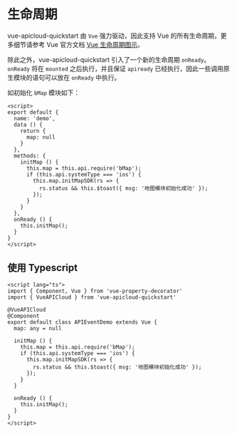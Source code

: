 # 生命周期

vue-apicloud-quickstart 由 `Vue` 强力驱动，因此支持 Vue 的所有生命周期，更多细节请参考 Vue 官方文档 [Vue 生命周期图示](https://cn.vuejs.org/v2/guide/instance.html#%E7%94%9F%E5%91%BD%E5%91%A8%E6%9C%9F%E5%9B%BE%E7%A4%BA)。

除此之外，vue-apicloud-quickstart 引入了一个新的生命周期 `onReady`。 `onReady` 将在 `mounted` 之后执行，并且保证 `apiready` 已经执行，因此一些调用原生模块的语句可以放在 `onReady` 中执行。

如初始化 `bMap` 模块如下：

``` vue
<script>
export default {
  name: 'demo',
  data () {
    return {
      map: null
    }
  },
  methods: {
    initMap () {
      this.map = this.api.require('bMap');
      if (this.api.systemType === 'ios') {
        this.map.initMapSDK(rs => {
          rs.status && this.$toast({ msg: '地图模块初始化成功' });
        });
      }
    }
  },
  onReady () {    
    this.initMap();
  }
}
</script>
```

## 使用 Typescript

``` vue
<script lang="ts">
import { Component, Vue } from 'vue-property-decorator'
import { VueAPICloud } from 'vue-apicloud-quickstart'

@VueAPICloud
@Component
export default class APIEventDemo extends Vue {
  map: any = null

  initMap () {
    this.map = this.api.require('bMap');
    if (this.api.systemType === 'ios') {
      this.map.initMapSDK(rs => {
        rs.status && this.$toast({ msg: '地图模块初始化成功' });
      });
    }
  }

  onReady () {
    this.initMap();
  }
}
</script>
```

